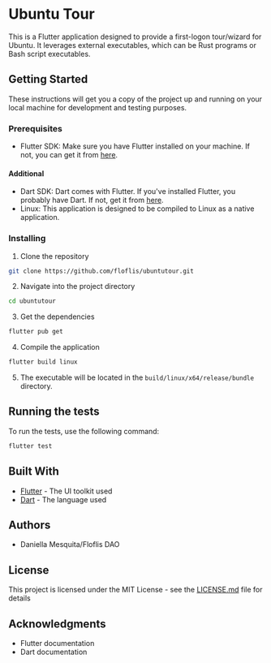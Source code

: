 # Ubuntu Tour

This is a Flutter application designed to provide a first-logon tour/wizard for Ubuntu. It leverages external executables, which can be Rust programs or Bash script executables.

## Getting Started

These instructions will get you a copy of the project up and running on your local machine for development and testing purposes.

### Prerequisites

- Flutter SDK: Make sure you have Flutter installed on your machine. If not, you can get it from [here](https://flutter.dev/docs/get-started/install).

#### Additional

- Dart SDK: Dart comes with Flutter. If you've installed Flutter, you probably have Dart. If not, get it from [here](https://dart.dev/get-dart).
- Linux: This application is designed to be compiled to Linux as a native application.

### Installing

1. Clone the repository
```bash
git clone https://github.com/floflis/ubuntutour.git
```
2. Navigate into the project directory
```bash
cd ubuntutour
```
3. Get the dependencies
```bash
flutter pub get
```
4. Compile the application
```bash
flutter build linux
```
5. The executable will be located in the `build/linux/x64/release/bundle` directory.

## Running the tests

To run the tests, use the following command:
```bash
flutter test
```

## Built With

- [Flutter](https://flutter.dev/) - The UI toolkit used
- [Dart](https://dart.dev/) - The language used

## Authors

- Daniella Mesquita/Floflis DAO

## License

This project is licensed under the MIT License - see the [LICENSE.md](LICENSE.md) file for details

## Acknowledgments

- Flutter documentation
- Dart documentation
